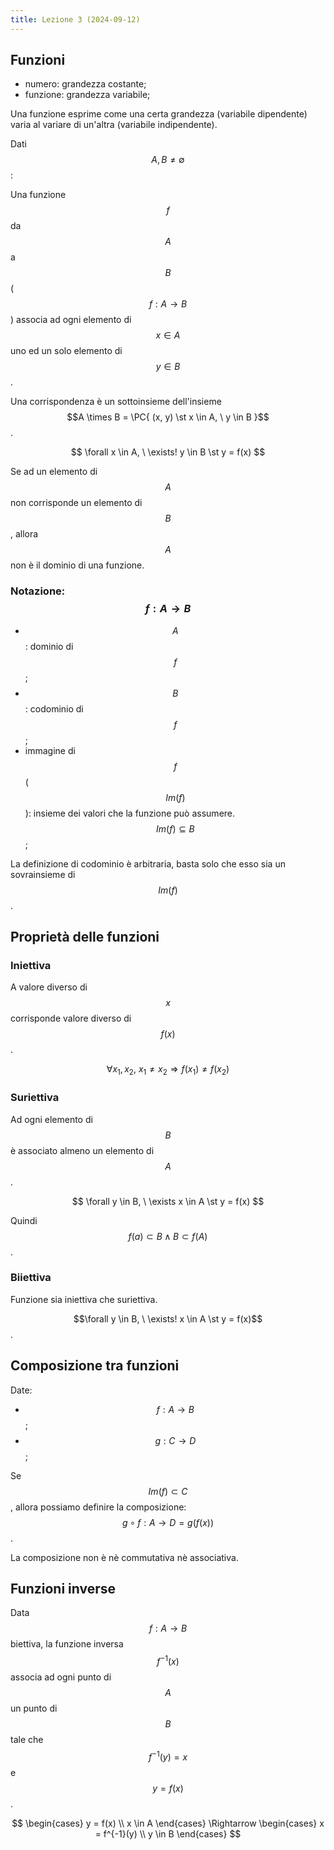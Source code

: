 ```yaml
---
title: Lezione 3 (2024-09-12)
---
```


## Funzioni

- numero: grandezza costante;
- funzione: grandezza variabile;

Una funzione esprime come una certa grandezza (variabile dipendente) varia al
variare di un'altra (variabile indipendente).

Dati $$A, B \neq \emptyset$$:

Una funzione $$f$$ da $$A$$ a $$B$$ ($$f: A \to B$$) associa ad ogni elemento di
$$x \in A$$ uno ed un solo elemento di $$y \in B$$.

Una corrispondenza è un sottoinsieme dell'insieme
$$A \times B = \PC{ (x, y) \st x \in A, \ y \in B }$$.

$$
\forall x \in A, \ \exists! y \in B \st y = f(x)
$$

Se ad un elemento di $$A$$ non corrisponde un elemento di $$B$$, allora $$A$$
non è il dominio di una funzione.

### Notazione: $$f: A \to B$$

- $$A$$: dominio di $$f$$;
- $$B$$: codominio di $$f$$;
- immagine di $$f$$ ($$Im(f)$$): insieme dei valori che la funzione può
  assumere. $$Im(f) \subseteq B$$;

La definizione di codominio è arbitraria, basta solo che esso sia un
sovrainsieme di $$Im(f)$$.

## Proprietà delle funzioni

### Iniettiva

A valore diverso di $$x$$ corrisponde valore diverso di $$f(x)$$.

$$
\forall x_{1}, x_{2}, \ x_{1} \neq x_{2} \Rightarrow f(x_{1}) \neq f(x_{2})
$$

### Suriettiva

Ad ogni elemento di $$B$$ è associato almeno un elemento di $$A$$.

$$
\forall y \in B, \ \exists x \in A \st y = f(x)
$$

Quindi $$f(a) \subset B \land B \subset f(A)$$.

### Biiettiva

Funzione sia iniettiva che suriettiva.

$$\forall y \in B, \ \exists! x \in A \st y = f(x)$$.

## Composizione tra funzioni

Date:

- $$f: A \to B$$;
- $$g: C \to D$$;

Se $$Im(f) \subset C$$, allora possiamo definire la composizione:
$$g \circ f: A \to D = g(f(x))$$.

La composizione non è nè commutativa nè associativa.

## Funzioni inverse

Data $$f: A \to B$$ biettiva, la funzione inversa $$f^{-1}(x)$$ associa ad ogni
punto di $$A$$ un punto di $$B$$ tale che $$f^{-1}(y) = x$$ e $$y = f(x)$$.

$$
\begin{cases}
y = f(x) \\
x \in A
\end{cases}
\Rightarrow
\begin{cases}
x = f^{-1}(y) \\
y \in B
\end{cases}
$$
